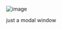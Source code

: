 ![image](https://user-images.githubusercontent.com/94785588/194076959-545c2a97-928a-428c-8bb9-333735497f09.png)

just a modal window
